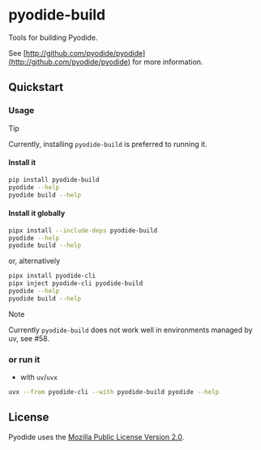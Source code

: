 # pyodide-build

Tools for building Pyodide.

See [http://github.com/pyodide/pyodide](http://github.com/pyodide/pyodide) for
more information.

## Quickstart

### Usage

> [!TIP]
> Currently, installing `pyodide-build` is preferred to running it.

#### Install it

```bash
pip install pyodide-build
pyodide --help
pyodide build --help
```

#### Install it globally

```bash
pipx install --include-deps pyodide-build
pyodide --help
pyodide build --help
```

or, alternatively

```bash
pipx install pyodide-cli
pipx inject pyodide-cli pyodide-build
pyodide --help
pyodide build --help
```

> [!NOTE]
> Currently `pyodide-build` does not work well in environments managed by uv, see #58.

### or run it

- with `uv`/`uvx`

```bash
uvx --from pyodide-cli --with pyodide-build pyodide --help
```

## License

Pyodide uses the [Mozilla Public License Version
2.0](https://choosealicense.com/licenses/mpl-2.0/).
